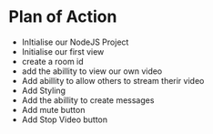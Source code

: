 # Plan of Action


- InItialise our NodeJS Project
- Initialise our first view
- create a room id
- add the abillity to view our own video
- Add abillity to allow others to stream therir video
- Add Styling
- Add the abillity to create messages
- Add mute button
- Add Stop Video button